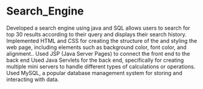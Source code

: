 # Search_Engine

 Developed a search engine using java and SQL allows users to search for top 30 results according to their query and
   displays their search history.
 Implemented HTML and CSS for creating the structure of the and styling the web page, including elements such as
   background color, font color, and alignment..
 Used JSP (Java Server Pages) to connect the front end to the back end
 Used Java Servlets for the back end, specifically for creating multiple mini servers to handle different types of calculations
  or operations.
 Used MySQL, a popular database management system for storing and interacting with data.
